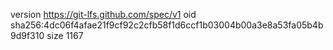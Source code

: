 version https://git-lfs.github.com/spec/v1
oid sha256:4dc06f4afae21f9cf92c2cfb58f1d6ccf1b03004b00a3e8a53fa05b4b9d9f310
size 1167

